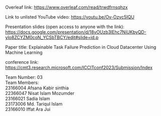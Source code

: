 Overleaf link:
https://www.overleaf.com/read/trwdfrnsqhzx  

Link to unlisted YouTube video:
https://youtu.be/Ov-Ozyc5IQU

Presentation slides (open access to anyone with the link): 
https://docs.google.com/presentation/d/18vOUzb3lEhc7NiUKbyQD-ylo8ZCYZM0coN_YCSbTBCY/edit#slide=id.p 

Paper title:
Explainable Task Failure Prediction in Cloud Datacenter Using Machine Learning

conference link: https://cmt3.research.microsoft.com/ICCITconf2023/Submission/Index 

Team Number: 03\
Team Members: \
23166004 Afsana Kabir sinthia\
22366047 Nisat Islam Mozumder \
23166021 Sadia Islam\
23173006 Md. Tariqul Islam\
23166010 Iffat Ara Jui
